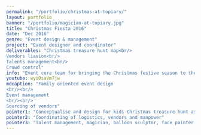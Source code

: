 ```yaml
---
permalink: "/portfolio/christmas-at-topiary/"
layout: portfolio
banner: "/portfolio/magician-at-topiary.jpg"
title: "Christmas Fiesta 2016"
date: "Dec 2016"
genre: "Event design & management"
project: "Event designer and coordinator"
deliverables: "Christmas treasure hunt map<br/>
Vendors liasion<br/>
Talents management<br/>
Crowd control"
info: "Event core team for bringing the Christmas festive season to the community in Topiary"
youtube: wyiDsaVm7jw
mdcaption: "Family oriented event design
<br/><br/>
Event management
<br/><br/>
Sourcing of vendors"
pointer1: "Conceptualise and design for kids Christmas treasure hunt as per the value of the event sponsors"
pointer2: "Coordinating of logistics, vendors and manpower"
pointer3: "Talent management, magician, balloon sculptor, face painter and emcee"
---
```

